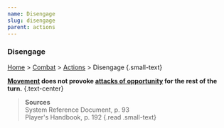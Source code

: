 ```yaml
---
name: Disengage
slug: disengage
parent: actions
---
```

### Disengage
[Home](dm-operations-center) > [Combat](combat) > [Actions](actions) > Disengage {.small-text}

**[Movement](movement) does not provoke [attacks of opportunity](opportunity-attacks) for the rest of the turn.** {.text-center}

> **Sources** <br/>
> System Reference Document, p. 93<br/>
> Player's Handbook, p. 192
{.read .small-text}